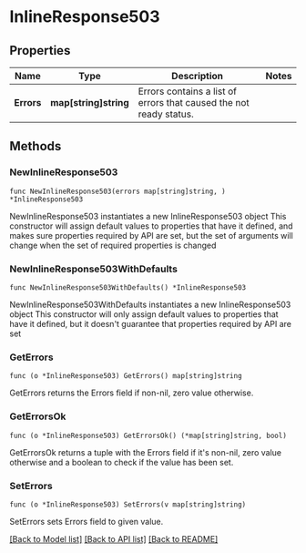 # InlineResponse503

## Properties

Name | Type | Description | Notes
------------ | ------------- | ------------- | -------------
**Errors** | **map[string]string** | Errors contains a list of errors that caused the not ready status. | 

## Methods

### NewInlineResponse503

`func NewInlineResponse503(errors map[string]string, ) *InlineResponse503`

NewInlineResponse503 instantiates a new InlineResponse503 object
This constructor will assign default values to properties that have it defined,
and makes sure properties required by API are set, but the set of arguments
will change when the set of required properties is changed

### NewInlineResponse503WithDefaults

`func NewInlineResponse503WithDefaults() *InlineResponse503`

NewInlineResponse503WithDefaults instantiates a new InlineResponse503 object
This constructor will only assign default values to properties that have it defined,
but it doesn't guarantee that properties required by API are set

### GetErrors

`func (o *InlineResponse503) GetErrors() map[string]string`

GetErrors returns the Errors field if non-nil, zero value otherwise.

### GetErrorsOk

`func (o *InlineResponse503) GetErrorsOk() (*map[string]string, bool)`

GetErrorsOk returns a tuple with the Errors field if it's non-nil, zero value otherwise
and a boolean to check if the value has been set.

### SetErrors

`func (o *InlineResponse503) SetErrors(v map[string]string)`

SetErrors sets Errors field to given value.



[[Back to Model list]](../README.md#documentation-for-models) [[Back to API list]](../README.md#documentation-for-api-endpoints) [[Back to README]](../README.md)



